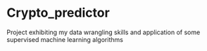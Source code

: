 # Crypto_predictor
Project exhibiting my data wrangling skills and application of some supervised machine learning algorithms
